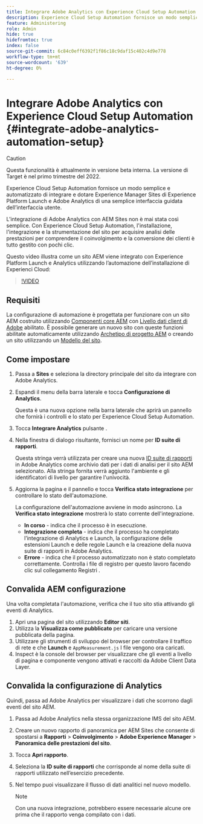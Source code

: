 ```yaml
---
title: Integrare Adobe Analytics con Experience Cloud Setup Automation
description: Experience Cloud Setup Automation fornisce un modo semplice e automatizzato di integrare e dotare Experience Manager Sites di Experience Platform Launch e Adobe Analytics di una semplice interfaccia guidata dell’interfaccia utente. Scopri come utilizzare la configurazione automatica con il tuo sito.
feature: Administering
role: Admin
hide: true
hidefromtoc: true
index: false
source-git-commit: 6c84c0eff6392f1f86c18c9daf15c402c4d9e778
workflow-type: tm+mt
source-wordcount: '639'
ht-degree: 0%

---
```



# Integrare Adobe Analytics con Experience Cloud Setup Automation {#integrate-adobe-analytics-automation-setup}

>[!CAUTION]
>
> Questa funzionalità è attualmente in versione beta interna. La versione di Target è nel primo trimestre del 2022.

Experience Cloud Setup Automation fornisce un modo semplice e automatizzato di integrare e dotare Experience Manager Sites di Experience Platform Launch e Adobe Analytics di una semplice interfaccia guidata dell’interfaccia utente.

L’integrazione di Adobe Analytics con AEM Sites non è mai stata così semplice. Con Experience Cloud Setup Automation, l&#39;installazione, l&#39;integrazione e la strumentazione del sito per acquisire analisi delle prestazioni per comprendere il coinvolgimento e la conversione dei clienti è tutto gestito con pochi clic.

Questo video illustra come un sito AEM viene integrato con Experience Platform Launch e Analytics utilizzando l’automazione dell’installazione di Experienci Cloud:

>[!VIDEO](https://video.tv.adobe.com/v/339605/?quality=12)

## Requisiti

La configurazione di automazione è progettata per funzionare con un sito AEM costruito utilizzando [Componenti core AEM](https://experienceleague.adobe.com/docs/experience-manager-core-components/using/introduction.html?lang=it) con [Livello dati client di Adobe](https://experienceleague.adobe.com/docs/experience-manager-core-components/using/developing/data-layer/overview.html) abilitato. È possibile generare un nuovo sito con queste funzioni abilitate automaticamente utilizzando [Archetipo di progetto AEM](https://experienceleague.adobe.com/docs/experience-manager-core-components/using/developing/archetype/overview.html) o creando un sito utilizzando un [Modello del sito](/help/journey-sites/quick-site/create-site.md).

## Come impostare

1. Passa a **Sites** e seleziona la directory principale del sito da integrare con Adobe Analytics.
1. Espandi il menu della barra laterale e tocca **Configurazione di Analytics**.

   Questa è una nuova opzione nella barra laterale che aprirà un pannello che fornirà i controlli e lo stato per Experience Cloud Setup Automation.
1. Tocca **Integrare Analytics** pulsante .
1. Nella finestra di dialogo risultante, fornisci un nome per **ID suite di rapporti**.

   Questa stringa verrà utilizzata per creare una nuova [ID suite di rapporti](https://experienceleague.adobe.com/docs/analytics/admin/manage-report-suites/new-report-suite/t-create-a-report-suite.html?lang=en) in Adobe Analytics come archivio dati per i dati di analisi per il sito AEM selezionato. Alla stringa fornita verrà aggiunto l&#39;ambiente e gli identificatori di livello per garantire l&#39;univocità.

1. Aggiorna la pagina e il pannello e tocca **Verifica stato integrazione** per controllare lo stato dell&#39;automazione.

   La configurazione dell&#39;automazione avviene in modo asincrono. La **Verifica stato integrazione** mostrerà lo stato corrente dell&#39;integrazione.

   * **In corso** - indica che il processo è in esecuzione.
   * **Integrazione completa** - indica che il processo ha completato l’integrazione di Analytics e Launch, la configurazione delle estensioni Launch e delle regole Launch e la creazione della nuova suite di rapporti in Adobe Analytics.
   * **Errore** - indica che il processo automatizzato non è stato completato correttamente. Controlla i file di registro per questo lavoro facendo clic sul collegamento Registri .

## Convalida AEM configurazione

Una volta completata l&#39;automazione, verifica che il tuo sito stia attivando gli eventi di Analytics.

1. Apri una pagina del sito utilizzando **Editor siti**.
1. Utilizza la **Visualizza come pubblicato** per caricare una versione pubblicata della pagina.
1. Utilizzare gli strumenti di sviluppo del browser per controllare il traffico di rete e che **Launch** e `AppMeasurement.js` I file vengono ora caricati.
1. Inspect è la console del browser per visualizzare che gli eventi a livello di pagina e componente vengono attivati e raccolti da Adobe Client Data Layer.

## Convalida la configurazione di Analytics

Quindi, passa ad Adobe Analytics per visualizzare i dati che scorrono dagli eventi del sito AEM.

1. Passa ad Adobe Analytics nella stessa organizzazione IMS del sito AEM.
1. Creare un nuovo rapporto di panoramica per AEM Sites che consente di spostarsi a **Rapporti** > **Coinvolgimento** > **Adobe Experience Manager** > **Panoramica delle prestazioni del sito**.
1. Tocca **Apri rapporto**.
1. Seleziona la **ID suite di rapporti** che corrisponde al nome della suite di rapporti utilizzato nell’esercizio precedente.
1. Nel tempo puoi visualizzare il flusso di dati analitici nel nuovo modello.

   >[!NOTE]
   >
   > Con una nuova integrazione, potrebbero essere necessarie alcune ore prima che il rapporto venga compilato con i dati.
